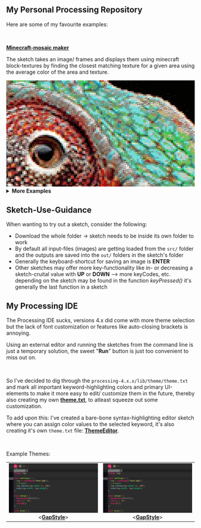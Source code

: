 ## My Personal Processing Repository

 <p>Here are some of my favourite examples:</p>
 <br>

 <a href="https://github.com/JannisElef/Processing/blob/main/sketches/minecraft_mosaic/"><strong>Minecraft-mosaic maker</strong></a>
 <br>

 <p>The sketch takes an image/ frames and displays them using minecraft block-textures by finding the closest matching texture for a given area using the average color of the area and texture.</p>

 <img src="https://github.com/JannisElef/Processing/blob/main/sketches/minecraft_mosaic/sample_image.png">
 <br>
<details>
  <summary><strong>More Examples</strong></summary>
  <br>
  <ol>
	<details>
		<summary><a href="https://github.com/JannisElef/Processing/blob/main/sketches/text_shader/?raw=true"><strong> Text shader</strong></a></summary>
		<ul>
		<br>
		<p>The sketch takes an image and draws letters with a variety of "dense-ness" according to the brightness of the image-area it replaces, furthermore the letter uses the image-area's color as fill:</p>
		<img src="https://github.com/JannisElef/Processing/blob/main/sketches/text_shader/sample_image.png">
     		</ul>
	</details>
	<details>
		<summary><a href="https://github.com/JannisElef/Processing/blob/main/sketches/procedual_bauhaus_background_generator/?raw=true"><strong> Procedual bauhaus background generator</strong></a></summary>
		<ul>
		<br>
		<p>Using pre-defined shapes and different color palettes to generate a random and unique variety of images:</p>
		<img src="https://github.com/JannisElef/Processing/blob/main/sketches/procedual_bauhaus_background_generator/sample_image.png">
     		</ul>
      	</details>
	<details>
		<summary><a href="https://github.com/JannisElef/Processing/blob/main/sketches/kNN_Visualizer/?raw=true"><strong> kNN Visualizer</strong></a></summary>
		<ul>
		<br>
		<p>My short implementation for the k-Next-Neighbour Algorithm, where the cursor is the new data point and the nearest k-neighbours are connected to it through lines (e.g. k = 5):</p>
		<img src="https://github.com/JannisElef/Processing/blob/main/sketches/kNN_Visualizer/sample_image.png">
     		</ul>
	</details>
  </ol>
</details>

## Sketch-Use-Guidance

 <p>When wanting to try out a sketch, consider the following:</p>

* Download the whole folder -> sketch needs to be inside its own folder to work
* By default all input-files (images) are getting loaded from the `src/` folder and the outputs are saved into the `out/` folders in the sketch's folder
* Generally the keyboard-shortcut for saving an image is **ENTER**
* Other sketches may offer more key-functionality like in- or decreasing a sketch-cruital value with **UP** or **DOWN**
  --> more keyCodes, etc. depending on the sketch may be found in the function *keyPressed()* it's generally the last function in a sketch
  
 ## My Processing IDE

 <p>The Processing IDE sucks, versions 4.x did come with more theme selection but the lack of font customization or features like auto-closing brackets is annoying. </p>
 <p>Using an external editor and running the sketches from the command line is just a temporary solution, the sweet "<strong>Run</strong>" button is just too convenient to miss out on.</p>
 <br>
 
 So I've decided to dig through the `processing-4.x.x/lib/theme/theme.txt` and mark all important keyword-highlighting colors and primary UI-elements to make it more easy to edit/ customize them in the future, thereby also creating my own <a href="https://github.com/JannisElef/Processing/blob/main/theme.txt"><strong>theme.txt</strong></a>, to atleast squeeze out some customization.
 
 To add upon this: I've created a bare-bone syntax-highlighting editor sketch where you can assign color values to the selected keyword, it's also creating it's own `theme.txt` file: <a href="https://github.com/JannisElef/Processing/blob/main/sketches/ThemeEditor/"><strong>ThemeEditor</strong></a>.

 <br>
 <p>Example Themes:</p>

|                                                                                             |                                                                                         |
| :---------------------------------------------------------------------------------------------------------------------------------------------------------: | :-------------------------------------------------------------------------------------: |
| ![](https://github.com/JannisElef/Processing/blob/main/theme_screenshot.png) <<a href="https://github.com/gaplo917/GapStyle"><strong>GapStyle</strong></a>> | ![](https://github.com/JannisElef/Processing/blob/main/theme_screenshot.png) <<a href="https://github.com/gaplo917/GapStyle"><strong>GapStyle</strong></a>> |

